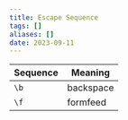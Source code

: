 ```yaml
---
title: Escape Sequence
tags: []
aliases: []
date: 2023-09-11
---
```


Sequence | Meaning
--- | ---
`\b` | backspace
`\f` | formfeed
